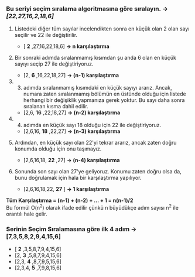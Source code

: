 ###  Bu seriyi seçim sıralama algoritmasına göre sıralayın. -> *[22,27,16,2,18,6]* 
1. Listedeki diğer tüm sayılar incelendikten sonra en küçük olan 2 olan sayı seçilir ve 22 ile değiştirilir.
   - [ **2** ,27,16,22,18,6] **-> n karşılaştırma** 

2. Bir sonraki adımda sıralanmamış kısımdan şu anda 6 olan en küçük sayıyı seçip 27 ile değiştiriyoruz.
   - [2, **6** ,16,22,18,27] **-> (n-1) karşılaştırma** 

3. 3. adımda sıralanmamış kısımdaki en küçük sayıyı ararız. Ancak, numara zaten sıralanmamış bölümün en üstünde olduğu için listede herhangi bir değişiklik yapmanıza gerek yoktur. Bu sayı daha sonra sıralanan kısma dahil edilir.
   - [2,6, **16** ,22,18,27] **-> (n-2) karşılaştırma** 

4. 4. adımda en küçük sayı 18 olduğu için 22 ile değiştiriyoruz.
   - [2,6,16, **18** ,22,27] **-> (n-3) karşılaştırma** 

5. Ardından, en küçük sayı olan 22'yi tekrar ararız, ancak zaten doğru konumda olduğu için onu taşımayız.
   - [2,6,16,18, **22** ,27] **-> (n-4) karşılaştırma** 

6. Sonunda son sayı olan 27'ye geliyoruz. Konumu zaten doğru olsa da, bunu doğrulamak için hala bir karşılaştırma yapılıyor.
   - [2,6,16,18,22, **27** ] **-> 1 karşılaştırma** 

**Tüm Karşılaştırma = (n-1) + (n-2) + ... + 1 = n(n-1)/2** <br>
Bu formül O(n<sup>2</sup>) olarak ifade edilir çünkü n büyüdükçe adım sayısı n<sup>2</sup> ile orantılı hale gelir.


###  Serinin Seçim Sıralamasına göre ilk 4 adım -> [7,3,5,8,2,9,4,15,6]
* [ **2** ,3,5,8,7,9,4,15,6]
* [2, **3** ,5,8,7,9,4,15,6]
* [2,3, **4** ,8,7,9,5,15,6]
* [2,3,4, **5** ,7,9,8,15,6]
